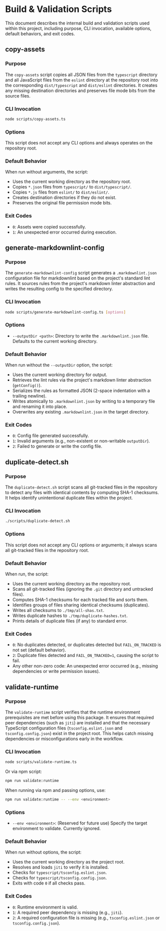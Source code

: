 # Build & Validation Scripts

This document describes the internal build and validation scripts used within this project, including purpose, CLI invocation, available options, default behaviors, and exit codes.

## copy-assets

### Purpose

The `copy-assets` script copies all JSON files from the `typescript` directory and all JavaScript files from the `eslint` directory at the repository root into the corresponding `dist/typescript` and `dist/eslint` directories. It creates any missing destination directories and preserves file mode bits from the source files.

### CLI Invocation

```bash
node scripts/copy-assets.ts
```

### Options

This script does not accept any CLI options and always operates on the repository root.

### Default Behavior

When run without arguments, the script:

- Uses the current working directory as the repository root.
- Copies `*.json` files from `typescript/` to `dist/typescript/`.
- Copies `*.js` files from `eslint/` to `dist/eslint/`.
- Creates destination directories if they do not exist.
- Preserves the original file permission mode bits.

### Exit Codes

- `0`: Assets were copied successfully.
- `1`: An unexpected error occurred during execution.

## generate-markdownlint-config

### Purpose

The `generate-markdownlint-config` script generates a `.markdownlint.json` configuration file for markdownlint based on the project's standard lint rules. It sources rules from the project's markdown linter abstraction and writes the resulting config to the specified directory.

### CLI Invocation

```bash
node scripts/generate-markdownlint-config.ts [options]
```

### Options

- `--outputDir <path>`: Directory to write the `.markdownlint.json` file. Defaults to the current working directory.

### Default Behavior

When run without the `--outputDir` option, the script:

- Uses the current working directory for output.
- Retrieves the lint rules via the project's markdown linter abstraction (`getConfig()`).
- Serializes the rules as formatted JSON (2-space indentation with a trailing newline).
- Writes atomically to `.markdownlint.json` by writing to a temporary file and renaming it into place.
- Overwrites any existing `.markdownlint.json` in the target directory.

### Exit Codes

- `0`: Config file generated successfully.
- `1`: Invalid arguments (e.g., non-existent or non-writable `outputDir`).
- `2`: Failed to generate or write the config file.

## duplicate-detect.sh

### Purpose

The `duplicate-detect.sh` script scans all git-tracked files in the repository to detect any files with identical contents by computing SHA-1 checksums. It helps identify unintentional duplicate files within the project.

### CLI Invocation

```bash
./scripts/duplicate-detect.sh
```

### Options

This script does not accept any CLI options or arguments; it always scans all git-tracked files in the repository root.

### Default Behavior

When run, the script:

- Uses the current working directory as the repository root.
- Scans all git-tracked files (ignoring the `.git` directory and untracked files).
- Computes SHA-1 checksums for each tracked file and sorts them.
- Identifies groups of files sharing identical checksums (duplicates).
- Writes all checksums to `./tmp/all-shas.txt`.
- Writes duplicate hashes to `./tmp/duplicate-hashes.txt`.
- Prints details of duplicate files (if any) to standard error.

### Exit Codes

- `0`: No duplicates detected, or duplicates detected but `FAIL_ON_TRACKED` is not set (default behavior).
- `2`: Duplicate files detected and `FAIL_ON_TRACKED=1`, causing the script to fail.
- Any other non-zero code: An unexpected error occurred (e.g., missing dependencies or write permission issues).

## validate-runtime

### Purpose

The `validate-runtime` script verifies that the runtime environment prerequisites are met before using this package. It ensures that required peer dependencies (such as `jiti`) are installed and that the necessary TypeScript configuration files (`tsconfig.eslint.json` and `tsconfig.config.json`) exist in the project root. This helps catch missing dependencies or misconfigurations early in the workflow.

### CLI Invocation

```bash
node scripts/validate-runtime.ts
```

Or via npm script:

```bash
npm run validate:runtime
```

When running via npm and passing options, use:

```bash
npm run validate:runtime -- --env <environment>
```

### Options

- `--env <environment>`: (Reserved for future use) Specify the target environment to validate. Currently ignored.

### Default Behavior

When run without options, the script:

- Uses the current working directory as the project root.
- Resolves and loads `jiti` to verify it is installed.
- Checks for `typescript/tsconfig.eslint.json`.
- Checks for `typescript/tsconfig.config.json`.
- Exits with code `0` if all checks pass.

### Exit Codes

- `0`: Runtime environment is valid.
- `1`: A required peer dependency is missing (e.g., `jiti`).
- `2`: A required configuration file is missing (e.g., `tsconfig.eslint.json` or `tsconfig.config.json`).
